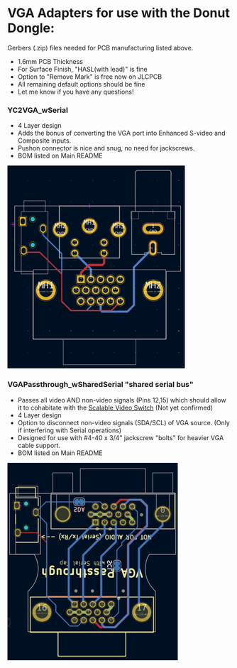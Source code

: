 # VGA Adapters for use with the Donut Dongle:
Gerbers (.zip) files needed for PCB manufacturing listed above.
 - 1.6mm PCB Thickness
 - For Surface Finish, "HASL(with lead)" is fine
 - Option to "Remove Mark" is free now on JLCPCB
 - All remaining default options should be fine
 - Let me know if you have any questions!

### YC2VGA_wSerial 
 - 4 Layer design
 - Adds the bonus of converting the VGA port into Enhanced S-video and Composite inputs.
 - Pushon connector is nice and snug, no need for jackscrews.
 - BOM listed on Main README
<img width="400" src="../images/10.png" />
<br />

### VGAPassthrough_wSharedSerial "shared serial bus"
 - Passes all video AND non-video signals (Pins 12,15) which should allow it to cohabitate with the [Scalable Video Switch](https://scalablevideoswitch.com) (Not yet confirmed)
 - 4 Layer design
 - Option to disconnect non-video signals (SDA/SCL) of VGA source. (Only if interfering with Serial operations)
 - Designed for use with #4-40 x 3/4" jackscrew "bolts" for heavier VGA cable support.
 - BOM listed on Main README
 <img width="384" src="../images/11a.png" />











